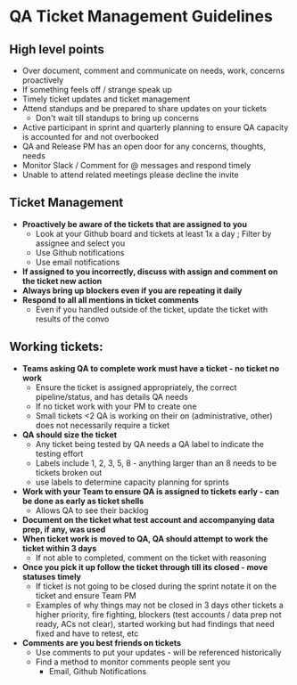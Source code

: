 # QA Ticket Management Guidelines

## High level points
 - Over document, comment and communicate on needs, work, concerns proactively 
 - If something feels off / strange speak up
 - Timely ticket updates and ticket management
 - Attend standups and be prepared to share updates on your tickets
    - Don't wait till standups to bring up concerns
 - Active participant in sprint and quarterly planning to ensure QA capacity is accounted for and not overbooked 
 - QA and Release PM has an open door for any concerns, thoughts, needs
 - Monitor Slack / Comment for @ messages and respond timely
 - Unable to attend related meetings please decline the invite

## Ticket Management 
- **Proactively be aware of the tickets that are assigned to you** 
   - Look at your Github board and tickets at least 1x a day ; Filter by assignee and select you
   - Use Github notifications
   - Use email notifications 
 - **If assigned to you incorrectly, discuss with assign and comment on the ticket new action**
 - **Always bring up blockers even if you are repeating it daily**
 - **Respond to all all mentions in ticket comments**
   - Even if you handled outside of the ticket, update the ticket with results of the convo  


## Working tickets: 
 - **Teams asking QA to complete work must have a ticket - no ticket no work**
   - Ensure the ticket is assigned appropriately, the correct pipeline/status, and has details QA needs
   - If no ticket work with your PM to create one
   - Small tickets <2 QA is working on their on (administrative, other) does not necessarily require a ticket
 - **QA should size the ticket** 
   - Any ticket being tested by QA needs a QA label to indicate the testing effort
   - Labels include 1, 2, 3, 5, 8 - anything larger than an 8 needs to be tickets broken out
   - use labels to determine capacity planning for sprints 
 - **Work with your Team to ensure QA is assigned to tickets early - can be done as early as ticket shells** 
   - Allows QA to see their backlog
 - **Document on the ticket what test account and accompanying data prep, if any, was used** 
 - **When ticket work is moved to QA, QA should attempt to work the ticket within 3 days** 
   - If not able to completed, comment on the ticket with reasoning 
 - **Once you pick it up follow the ticket through till its closed - move statuses timely**
   - If ticket is not going to be closed during the sprint notate it on the ticket and ensure Team PM
   - Examples of why things may not be closed in 3 days other tickets a higher priority, fire fighting, blockers (test accounts / data prep not ready, ACs not clear), started working but had findings that need fixed and have to retest, etc 
 - **Comments are you best friends on tickets**
   - Use comments to put your updates - will be referenced historically
   - Find a method to monitor comments people sent you
     - Email, Github Notifications  

